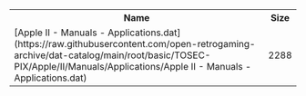 <table>
<tr><th>Name</th><th>Size</th></tr>
<tr><td>
[Apple II - Manuals - Applications.dat](https://raw.githubusercontent.com/open-retrogaming-archive/dat-catalog/main/root/basic/TOSEC-PIX/Apple/II/Manuals/Applications/Apple II - Manuals - Applications.dat)
</td><td>2288</td></tr>
</table>
